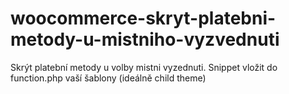 # woocommerce-skryt-platebni-metody-u-mistniho-vyzvednuti
Skrýt platební metody u volby mistni vyzednuti.
Snippet vložit do function.php vaší šablony (ideálně child theme)
